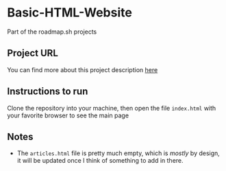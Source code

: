 # Basic-HTML-Website
Part of the roadmap.sh projects

## Project URL
You can find more about this project description [here](https://roadmap.sh/projects/basic-html-website "roadmap.sh project page")

## Instructions to run
Clone the repository into your machine, then open the file `index.html` with your favorite browser to see the main page

## Notes
- The `articles.html` file is pretty much empty, which is _mostly_ by design, it will be updated once I think of something to add in there.
